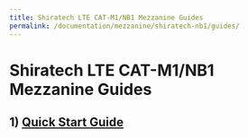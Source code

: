 ```yaml
---
title: Shiratech LTE CAT-M1/NB1 Mezzanine Guides
permalink: /documentation/mezzanine/shiratech-nb1/guides/
---
```


# Shiratech LTE CAT-M1/NB1 Mezzanine Guides

## 1) [Quick Start Guide](quickstart.md)
